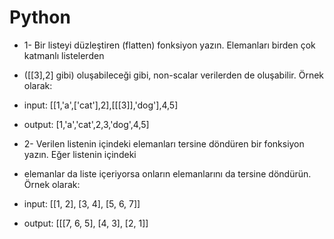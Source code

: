 # Python
- 1- Bir listeyi düzleştiren (flatten) fonksiyon yazın. Elemanları birden çok katmanlı listelerden 
- ([[3],2] gibi) oluşabileceği gibi, non-scalar verilerden de oluşabilir. Örnek olarak:

- input: [[1,'a',['cat'],2],[[[3]],'dog'],4,5]

- output: [1,'a','cat',2,3,'dog',4,5]

- 2- Verilen listenin içindeki elemanları tersine döndüren bir fonksiyon yazın. Eğer listenin içindeki 
- elemanlar da liste içeriyorsa onların elemanlarını da tersine döndürün. Örnek olarak:

- input: [[1, 2], [3, 4], [5, 6, 7]]

- output: [[[7, 6, 5], [4, 3], [2, 1]]